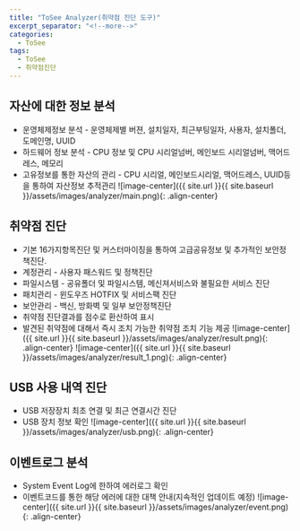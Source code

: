 ```yaml
---
title: "ToSee Analyzer(취약점 진단 도구)"
excerpt_separator: "<!--more-->"
categories:
  - ToSee
tags:
  - ToSee
  - 취약점진단
---
```

## 자산에 대한 정보 분석
  * 운영체제정보 분석 - 운영체제별 버젼, 설치일자, 최근부팅일자,  사용자, 설치폴더, 도메인명, UUID
  * 하드웨어 정보 분석 - CPU 정보 및 CPU 시리얼넘버, 메인보드 시리얼넘버, 맥어드레스, 메모리
  * 고유정보를 통한 자산의 관리 - CPU 시리얼, 메인보드시리얼, 맥어드레스, UUID등을 통하여 자산정보 추적관리
  ![image-center]({{ site.url }}{{ site.baseurl }}/assets/images/analyzer/main.png){: .align-center}


## 취약점 진단
  * 기본 16가지항목진단 및 커스터마이징을 통하여 고급공유정보 및 추가적인 보안정책진단.
  * 계정관리 - 사용자 패스워드 및 정책진단
  * 파일시스템 - 공유폴더 및 파일시스템,  메신져서비스와 불필요한 서비스 진단
  * 패치관리 - 윈도우즈 HOTFIX 및 서비스팩 진단
  * 보안관리 - 백신, 방화벽 및 일부 보안정책진단
  * 취약점 진단결과를 점수로 환산하여 표시
  * 발견된 취약점에 대해서 즉시 조치 가능한 취약점 조치 기능 제공
  ![image-center]({{ site.url }}{{ site.baseurl }}/assets/images/analyzer/result.png){: .align-center}
  ![image-center]({{ site.url }}{{ site.baseurl }}/assets/images/analyzer/result_1.png){: .align-center}

## USB 사용 내역 진단
  * USB 저장장치 최초 연결 및 최근 연결시간 진단
  * USB 장치 정보 확인
  ![image-center]({{ site.url }}{{ site.baseurl }}/assets/images/analyzer/usb.png){: .align-center}

## 이벤트로그 분석
  * System Event Log에 한하여 에러로그 확인
  * 이벤트코드를 통한 해당 에러에 대한 대책 안내(지속적인 업데이트 예정)
  ![image-center]({{ site.url }}{{ site.baseurl }}/assets/images/analyzer/event.png){: .align-center}